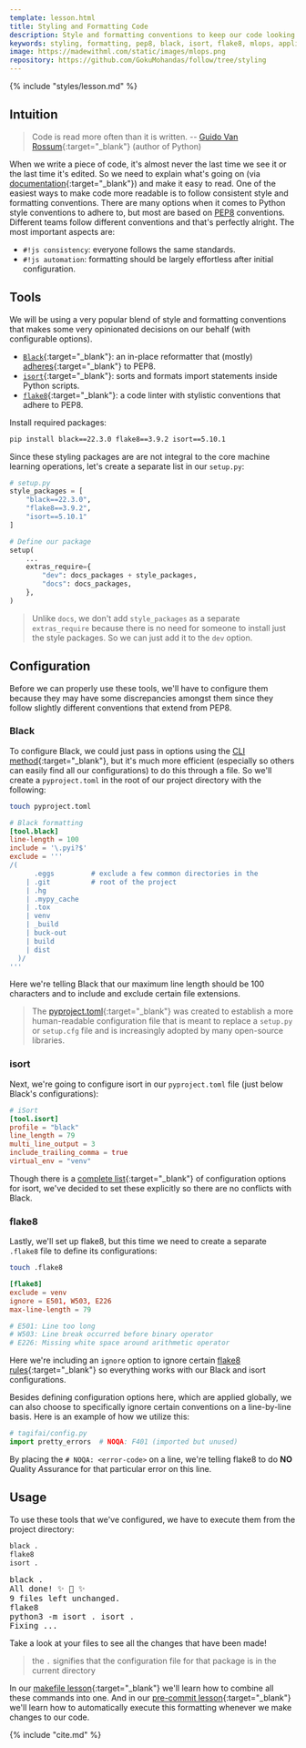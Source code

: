 ```yaml
---
template: lesson.html
title: Styling and Formatting Code
description: Style and formatting conventions to keep our code looking consistent.
keywords: styling, formatting, pep8, black, isort, flake8, mlops, applied ml, machine learning, ml in production, machine learning in production, applied machine learning
image: https://madewithml.com/static/images/mlops.png
repository: https://github.com/GokuMohandas/follow/tree/styling
---
```


{% include "styles/lesson.md" %}

## Intuition

> Code is read more often than it is written. -- [Guido Van Rossum](https://en.wikipedia.org/wiki/Guido_van_Rossum){:target="_blank"} (author of Python)

When we write a piece of code, it's almost never the last time we see it or the last time it's edited. So we need to explain what's going on (via [documentation](documentation.md){:target="_blank"}) and make it easy to read. One of the easiest ways to make code more readable is to follow consistent style and formatting conventions. There are many options when it comes to Python style conventions to adhere to, but most are based on [PEP8](https://www.python.org/dev/peps/pep-0008/) conventions. Different teams follow different conventions and that's perfectly alright. The most important aspects are:

- `#!js consistency`: everyone follows the same standards.
- `#!js automation`: formatting should be largely effortless after initial configuration.

## Tools

We will be using a very popular blend of style and formatting conventions that makes some very opinionated decisions on our behalf (with configurable options).

- [`Black`](https://black.readthedocs.io/en/stable/){:target="_blank"}: an in-place reformatter that (mostly) [adheres](https://black.readthedocs.io/en/stable/the_black_code_style/current_style.html){:target="_blank"} to PEP8.
- [`isort`](https://pycqa.github.io/isort/){:target="_blank"}: sorts and formats import statements inside Python scripts.
- [`flake8`](https://flake8.pycqa.org/en/latest/index.html){:target="_blank"}: a code linter with stylistic conventions that adhere to PEP8.

Install required packages:
```bash
pip install black==22.3.0 flake8==3.9.2 isort==5.10.1
```

Since these styling packages are are not integral to the core machine learning operations, let's create a separate list in our `setup.py`:

```python linenums="1" hl_lines="12"
# setup.py
style_packages = [
    "black==22.3.0",
    "flake8==3.9.2",
    "isort==5.10.1"
]

# Define our package
setup(
    ...
    extras_require={
        "dev": docs_packages + style_packages,
        "docs": docs_packages,
    },
)
```

> Unlike `docs`, we don't add `style_packages` as a separate `extras_require` because there is no need for someone to install just the style packages. So we can just add it to the `dev` option.

## Configuration

Before we can properly use these tools, we'll have to configure them because they may have some discrepancies amongst them since they follow slightly different conventions that extend from PEP8.

### Black

To configure Black, we could just pass in options using the [CLI method](https://black.readthedocs.io/en/stable/usage_and_configuration/the_basics.html#command-line-options){:target="_blank"}, but it's much more efficient (especially so others can easily find all our configurations) to do this through a file. So we'll create a `pyproject.toml` in the root of our project directory with the following:

```bash
touch pyproject.toml
```

```toml linenums="1"
# Black formatting
[tool.black]
line-length = 100
include = '\.pyi?$'
exclude = '''
/(
      .eggs         # exclude a few common directories in the
    | .git          # root of the project
    | .hg
    | .mypy_cache
    | .tox
    | venv
    | _build
    | buck-out
    | build
    | dist
  )/
'''
```

Here we're telling Black that our maximum line length should be 100 characters and to include and exclude certain file extensions.

> The [pyproject.toml](https://www.python.org/dev/peps/pep-0518/#file-format){:target="_blank"} was created to establish a more human-readable configuration file that is meant to replace a `setup.py` or `setup.cfg` file and is increasingly adopted by many open-source libraries.

### isort

Next, we're going to configure isort in our `pyproject.toml` file (just below Black's configurations):

```toml linenums="1"
# iSort
[tool.isort]
profile = "black"
line_length = 79
multi_line_output = 3
include_trailing_comma = true
virtual_env = "venv"
```

Though there is a [complete list](https://pycqa.github.io/isort/docs/configuration/options){:target="_blank"} of configuration options for isort, we've decided to set these explicitly so there are no conflicts with Black.

### flake8

Lastly, we'll set up flake8, but this time we need to create a separate `.flake8` file to define its configurations:

```bash
touch .flake8
```

```toml linenums="1"
[flake8]
exclude = venv
ignore = E501, W503, E226
max-line-length = 79

# E501: Line too long
# W503: Line break occurred before binary operator
# E226: Missing white space around arithmetic operator
```

Here we're including an `ignore` option to ignore certain [flake8 rules](https://www.flake8rules.com/){:target="_blank"} so everything works with our Black and isort configurations.

Besides defining configuration options here, which are applied globally, we can also choose to specifically ignore certain conventions on a line-by-line basis. Here is an example of how we utilize this:

```python linenums="1"
# tagifai/config.py
import pretty_errors  # NOQA: F401 (imported but unused)
```

By placing the `# NOQA: <error-code>` on a line, we're telling flake8 to do **NO** *Q*uality *A*ssurance for that particular error on this line.

## Usage

To use these tools that we've configured, we have to execute them from the project directory:
```bash
black .
flake8
isort .
```
<pre class="output">
black .
All done! ✨ 🍰 ✨
9 files left unchanged.
flake8
python3 -m isort . isort .
Fixing ...
</pre>

Take a look at your files to see all the changes that have been made!

> the `.` signifies that the configuration file for that package is in the current directory

In our [makefile lesson](makefile.md){:target="_blank"} we'll learn how to combine all these commands into one. And in our [pre-commit lesson](https://pre-commit.com/){:target="_blank"} we'll learn how to automatically execute this formatting whenever we make changes to our code.


<!-- Citation -->
{% include "cite.md" %}